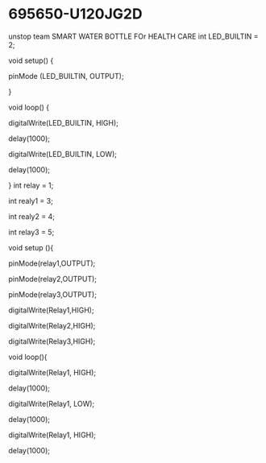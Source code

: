# 695650-U120JG2D
unstop team 
SMART WATER BOTTLE FOr HEALTH CARE
int LED_BUILTIN = 2;

void setup() {

pinMode (LED_BUILTIN, OUTPUT);

}

void loop() {

digitalWrite(LED_BUILTIN, HIGH);

delay(1000);

digitalWrite(LED_BUILTIN, LOW);

delay(1000);

}
int relay = 1;

int realy1 = 3;

int realy2 = 4;

int relay3 = 5;

 

void setup (){

pinMode(relay1,OUTPUT);

pinMode(relay2,OUTPUT);

pinMode(relay3,OUTPUT);

digitalWrite(Relay1,HIGH);

digitalWrite(Relay2,HIGH);

digitalWrite(Relay3,HIGH);

void loop(){

digitalWrite(Relay1, HIGH);

delay(1000);

digitalWrite(Relay1, LOW);

delay(1000);

digitalWrite(Relay1, HIGH);

delay(1000);

 


 

